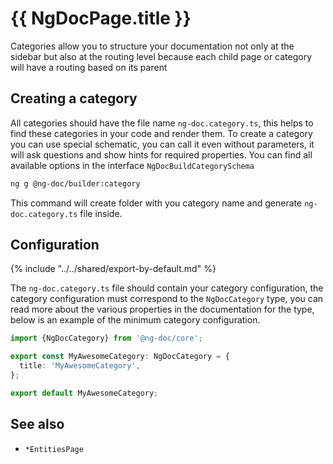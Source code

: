 # {{ NgDocPage.title }}

Categories allow you to structure your documentation not only at the sidebar but also at the routing
level because each child page or category will have a routing based on its parent

## Creating a category

All categories should have the file name `ng-doc.category.ts`, this helps to find these categories
in your code
and render them.
To create a category you can use special schematic, you can call it even without parameters,
it will ask questions and show hints for required properties. You can find all available options in
the interface `NgDocBuildCategorySchema`

```bash
ng g @ng-doc/builder:category
```

This command will create folder with you category name and generate `ng-doc.category.ts` file
inside.

## Configuration

{% include "../../shared/export-by-default.md" %}

The `ng-doc.category.ts` file should contain your category configuration,
the category configuration must correspond to the `NgDocCategory` type, you can read more about the
various
properties in the documentation for the type, below is an example of the minimum category
configuration.

```typescript
import {NgDocCategory} from '@ng-doc/core';

export const MyAwesomeCategory: NgDocCategory = {
  title: 'MyAwesomeCategory',
};

export default MyAwesomeCategory;
```

## See also

- `*EntitiesPage`
